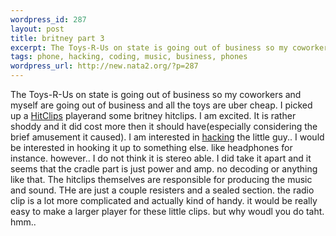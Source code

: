 ```yaml
--- 
wordpress_id: 287
layout: post
title: britney part 3
excerpt: The Toys-R-Us on state is going out of business so my coworkers and myself are going out of business and all the toys are uber cheap.  I picked up a HitClips playerand some britney hitclips. I am excited. It is rather shoddy and it did cost more then it should have(especially considering the brief amusement it ca...
tags: phone, hacking, coding, music, business, phones
wordpress_url: http://new.nata2.org/?p=287
---
```

The Toys-R-Us on state is going out of business so my coworkers and myself are going out of business and all the toys are uber cheap.  I picked up a <a href="http://www.techtv.com/freshgear/products/story/0,23008,2464987,00.html">HitClips</a> playerand some britney hitclips. I am excited. It is rather shoddy and it did cost more then it should have(especially considering the brief amusement it caused). I am interested in <a href="http://wearables.blu.org/wear-hard-01/20015689.html">hacking</a> the little guy.. I would be interested in hooking it up to something else. like headphones for instance. however.. I do not think it is stereo able. I did take it apart and it seems that the cradle part is just power and amp. no decoding or anything like that. The hitclips themselves are responsible for producing the music and sound. THe are just a couple resisters and a sealed section. the radio clip is a lot more complicated and actually kind of handy. it would be really easy to make a larger player for these little clips. but why woudl you do taht. hmm.. 
